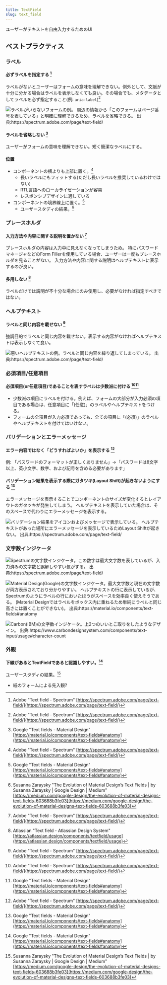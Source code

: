 ```yaml
---
title: TextField
slug: text_field
---
```


ユーザーがテキストを自由入力するためのUI

## ベストプラクティス

### ラベル

#### 必ずラベルを指定する [^spectrum]

ラベルがないとユーザーはフォームの意味を理解できない。例外として、文脈が十分に分かる場合はラベルを表示しなくても良い。その場合でも、メタデータとしてラベルを必ず指定すること(例: `aria-label`)[^spectrum]

![](/component/text_field/text_field-spectrum-labelless_text_field.png "
    ラベルがいらないフォームの例。
    周辺の情報から「このフォームはページ番号を表している」と明確に理解できるため、ラベルを省略できる。
    出典:https://spectrum.adobe.com/page/text-field/
")

#### ラベルを省略しない [^material_design]

ユーザーがフォームの意味を理解できない。短く簡潔なラベルにする。

#### 位置

- コンポーネントの横よりも上部に置く。[^spectrum]
    - 長いラベルにもフィットする(ただし長いラベルを推奨しているわけではない)
    - RTL言語へのローカライゼーションが容易
    - レスポンシブデザインに適している
- コンポーネントの境界線上に置く。[^material_design]
    - ユーザースタディの結果。[^material_design_user_study]
    
### プレースホルダ

#### 入力方法や内容に関する説明を置かない [^spectrum]

プレースホルダの内容は入力中に見えなくなってしまうため。
特にパスワードマネージャなどのForm Fillerを使用している場合、ユーザーは一度もプレースホルダを見ることがない。
入力方法や内容に関する説明はヘルプテキストに表示するのが良い。

#### 多用しない [^atlassian]

ラベルだけでは説明が不十分な場合にのみ使用し、必要がなければ指定すべきではない。

### ヘルプテキスト

#### ラベルと同じ内容を載せない [^spectrum]

強調目的でラベルと同じ内容を載せない。表示する内容がなければヘルプテキストは表示しなくて良い。

![](/component/text_field/text_field-spectrum-bad_help_text.png "
    悪いヘルプテキストの例。ラベルと同じ内容を繰り返してしまっている。
    出典:https://spectrum.adobe.com/page/text-field/
")

### 必須項目/任意項目

#### 必須項目(or任意項目)であることを表すラベルは少数派に付ける [^spectrum][^material_design]

- 少数派の項目にラベルを付ける。例えば、フォームの大部分が入力必須の項目である場合は、任意項目に「(任意)」のラベルやヘルプテキストをつける。
- フォームの全項目が入力必須であっても、全ての項目に「(必須)」のラベルやヘルプテキストを付けてはいけない。

### バリデーションとエラーメッセージ

#### エラー内容ではなく「どうすればよいか」を表示する [^spectrum]

例: 「パスワードのフォーマットが正しくありません」→「パスワードは8文字以上、英小文字、数字、および記号を含める必要があります」

#### バリデーション結果を表示する際にガタツキ(Layout Shift)が起きないようにする [^material_design]

エラーメッセージを表示することでコンポーネントのサイズが変化するとレイアウトのガタツキが発生してしまう。
ヘルプテキストを表示していた場合は、そのスペースで代わりにエラーメッセージを表示する。
    
![](/component/text_field/text_field-spectrum-validation_message.png "
    バリデーション結果をアイコンおよびメッセージで表示している。
    ヘルプテキストがあった場所にエラーメッセージを表示しているためLayout Shiftが起きない。
    出典:https://spectrum.adobe.com/page/text-field/
")

### 文字数インジケータ

![](/component/text_field/text_field-spectrum-character_count.png "
    Spectrumの文字数インジケータ。この数字は最大文字数を表しているが、入力済みの文字数と誤解しやすい気がする。
    出典:https://spectrum.adobe.com/page/text-field/
")

![](/component/text_field/text_field-material_design-character_count.png "
    Material Design(Google)の文字数インジケータ。最大文字数と現在の文字数が両方表示されており分かりやすい。
    ヘルプテキストの行に表示しているが、Spectrumのようにラベルの行においたほうがスペースを効率良く使えそうである。
    (Material Designではラベルをボックス内に重ねるため単純にラベルと同じ高さには置くことができない)。
    出典:https://material.io/components/text-fields#anatomy
")

![](/component/text_field/text_field-carbon-character_count.png "
    Carbon(IBM)の文字数インジケータ。上2つのいいとこ取りをしたようなデザイン。
    出典:https://www.carbondesignsystem.com/components/text-input/usage#character-count
")

### 外観

#### 下線があるとTextFieldであると認識しやすい。[^material_design]

ユーザースタディの結果。[^material_design_user_study]
- 紙のフォームによる先入観?

[^spectrum]: Adobe "Text field - Spectrum" [https://spectrum.adobe.com/page/text-field/](https://spectrum.adobe.com/page/text-field/)
[^material_design]: Google "Text fields - Material Design" [https://material.io/components/text-fields#anatomy](https://material.io/components/text-fields#anatomy)
[^material_design_user_study]: Susanna Zaraysky "The Evolution of Material Design’s Text Fields | by Susanna Zaraysky | Google Design | Medium" [https://medium.com/google-design/the-evolution-of-material-designs-text-fields-603688b3fe03](https://medium.com/google-design/the-evolution-of-material-designs-text-fields-603688b3fe03)
[^atlassian]: Atlassian "Text field - Atlassian Design System" [https://atlassian.design/components/textfield/usage](https://atlassian.design/components/textfield/usage)
